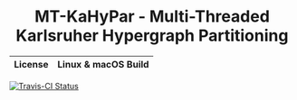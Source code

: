 <h1 align="center">MT-KaHyPar - Multi-Threaded Karlsruher Hypergraph Partitioning</h1>

License|Linux & macOS Build
:--:|:--:
[![Travis-CI Status](https://travis-ci.com/kittobi1992/mt-kahypar.svg?token=cKsYKySTDzC4fU7qcsEK&branch=master)](https://travis-ci.com/kittobi1992/mt-kahypar)